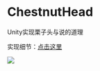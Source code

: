 # ChestnutHead

Unity实现栗子头与说的道理

实现细节：[点击这里](https://www.cnblogs.com/GuyaWeiren/p/17204417.html)

![](https://img2023.cnblogs.com/blog/754456/202303/754456-20230323002021745-1066285315.png)
